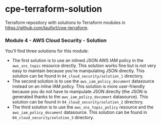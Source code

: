 # cpe-terraform-solution

Terraform repository with solutions to Terraform modules in https://github.com/taufort/cpe-terraform.

### Module 4 - AWS Cloud Security - Solution

You'll find three solutions for this module:
* The first solution is to use an inlined JSON AWS IAM policy in the `aws_sns_topic` resource directly. This solution
works fine but is not very easy to maintain because you're manipulating JSON directly. This solution can be found
in `04_cloud_security/solution_1` directory.
* The second solution is to use the `aws_iam_policy_document` datasource instead on an inline IAM policy. This solution 
is more user-friendly because you do not have to manipulate JSON directly (the JSON is generated thanks
to the `aws_iam_policy_document` datasource). This solution can be found in `04_cloud_security/solution_2` directory.
* The third solution is to use the `aws_sns_topic_policy` resource and the `aws_iam_policy_document` datasource. 
This solution can be found in `04_cloud_security/solution_3` directory. 
  